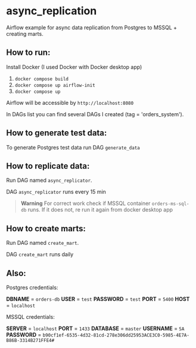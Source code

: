 # async_replication
Airflow example for async data replication from Postgres to MSSQL + creating marts.

## How to run:
Install Docker (I used Docker with Docker desktop app)
1) `docker compose build`
2) `docker compose up airflow-init`
3) `docker compose up`

Airflow will be accessible by `http://localhost:8080`

In DAGs list you can find several DAGs I created (tag = 'orders_system').

## How to generate test data:

To generate Postgres test data run DAG `generate_data`

## How to replicate data:

Run DAG named `async_replicator`.

DAG `async_replicator` runs every 15 min 

> **Warning**
> For correct work check if MSSQL container `orders-ms-sql-db` runs. If it does not, re run it again from docker desktop app

## How to create marts:

Run DAG named `create_mart`.

DAG `create_mart` runs daily 

## Also:

Postgres credentials:

**DBNAME** = `orders-db`
**USER** = `test`
**PASSWORD** = `test`
**PORT** = `5400`
**HOST** = `localhost`

MSSQL credentials:

**SERVER** = `localhost`
**PORT** = `1433`
**DATABASE** = `master`
**USERNAME** = `SA`
**PASSWORD** = `b90cf1ef-6535-4d32-81cd-278e306dd25953ACE3C0-5985-4E7A-B86B-3314B271FFE4#`

